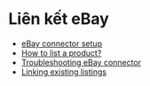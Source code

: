 # Liên kết eBay

* [eBay connector setup](setup.md)
* [How to list a product?](manage.md)
* [Troubleshooting eBay connector](troubleshooting.md)
* [Linking existing listings](linking_listings.md)

